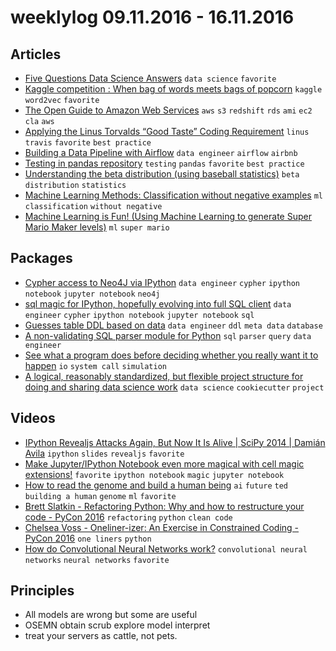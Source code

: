 # weeklylog 09.11.2016 - 16.11.2016

## Articles
- [Five Questions Data Science Answers](http://brohrer.github.io/five_questions_data_science_answers.html) `data science` `favorite` 
- [Kaggle competition : When bag of words meets bags of popcorn](http://nbviewer.jupyter.org/github/MatthieuBizien/Bag-popcorn/blob/master/Kaggle-Word2Vec.ipynb) `kaggle` `word2vec` `favorite`
- [The Open Guide to Amazon Web Services](https://github.com/open-guides/og-aws/blob/master/README.md#s3-gotchas-and-limitations) `aws` `s3` `redshift` `rds` `ami` `ec2` `cla`  `aws`  
- [Applying the Linus Torvalds “Good Taste” Coding Requirement](https://www.google.com/url?q=https://medium.com/@bartobri/applying-the-linus-tarvolds-good-taste-coding-requirement-99749f37684a%23.6r1yr2431&source=gmail&ust=1477592044679000&usg=AFQjCNEo1UEyXrRhBpCmPwXc6uVVXk6uSQ) `linus travis` `favorite` `best practice`
- [Building a Data Pipeline with Airflow](http://tech.marksblogg.com/airflow-postgres-redis-forex.html) `data engineer` `airflow` `airbnb`
- [Testing in pandas repository](https://github.com/pandas-dev/pandas/wiki/Testing) `testing` `pandas` `favorite` `best practice`
- [Understanding the beta distribution (using baseball statistics)](http://varianceexplained.org/statistics/beta_distribution_and_baseball/) `beta distribution` `statistics`
- [Machine Learning Methods: Classification without negative examples](http://efavdb.com/methods-regression-without-negative-examples/) `ml` `classification` `without negative`
- [Machine Learning is Fun! (Using Machine Learning to generate Super Mario Maker levels)](https://medium.com/@ageitgey/machine-learning-is-fun-part-2-a26a10b68df3#.assro5ye1) `ml` `super mario` 

## Packages
- [Cypher access to Neo4J via IPython](https://github.com/lebedov/icypher) `data engineer` `cypher` `ipython notebook` `jupyter notebook` `neo4j`
- [sql magic for IPython, hopefully evolving into full SQL client](https://github.com/catherinedevlin/ipython-sql) `data engineer` `cypher` `ipython notebook` `jupyter notebook` `sql`
- [Guesses table DDL based on data](https://github.com/catherinedevlin/ddl-generator) `data engineer` `ddl` `meta data` `database`
- [A non-validating SQL parser module for Python](https://github.com/andialbrecht/sqlparse) `sql` `parser` `query` `data engineer`
- [See what a program does before deciding whether you really want it to happen](https://github.com/p-e-w/maybe) `io` `system call` `simulation`
- [A logical, reasonably standardized, but flexible project structure for doing and sharing data science work](https://github.com/drivendata/cookiecutter-data-science) `data science` `cookiecutter` `project`

## Videos
- [IPython Revealjs Attacks Again, But Now It Is Alive | SciPy 2014 | Damián Avila](https://www.youtube.com/watch?v=sZBKruEh0jI) `ipython` `slides` `revealjs` `favorite`
- [Make Jupyter/IPython Notebook even more magical with cell magic extensions!](https://www.youtube.com/watch?v=zxkdO07L29Q) `favorite` `ipython notebook` `magic` `jupyter notebook` 
- [How to read the genome and build a human being](https://www.ted.com/talks/riccardo_sabatini_how_to_read_the_genome_and_build_a_human_being#t-766798) `ai` `future` `ted` `building a human` `genome` `ml` `favorite` 
- [Brett Slatkin - Refactoring Python: Why and how to restructure your code - PyCon 2016](https://www.youtube.com/watch?v=D_6ybDcU5gc) `refactoring` `python` `clean code` 
- [Chelsea Voss - Oneliner-izer: An Exercise in Constrained Coding - PyCon 2016](https://www.youtube.com/watch?v=DsUxuz_Rt8g) `one liners` `python` 
- [How do Convolutional Neural Networks work?](http://brohrer.github.io/how_convolutional_neural_networks_work.html) `convolutional neural networks` `neural networks` `favorite`

## Principles
- All models are wrong but some are useful
- OSEMN obtain scrub explore model  interpret
- treat your servers as cattle, not pets.
